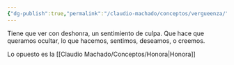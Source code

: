 ```yaml
---
{"dg-publish":true,"permalink":"/claudio-machado/conceptos/vergueenza/"}
---
```


Tiene que ver con deshonra, un sentimiento de culpa. Que hace que queramos ocultar, lo que hacemos, sentimos, deseamos, o creemos.

Lo opuesto es la  [[Claudio Machado/Conceptos/Honora\|Honora]] 
